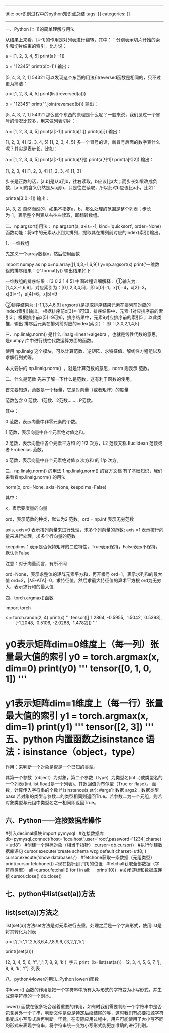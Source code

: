 
--- 
title:  ocr识别过程中的python知识点总结 
tags: []
categories: [] 

---
一、Python [::-1]的简单理解与用法

从结果上来看，[::-1]的作用是对列表进行翻转，其中：：分别表示切片开始的索引和切片结束的索引，比方说：

a = [1, 2, 3, 4, 5] print(a[::-1])

b = "12345" print(b[::-1]) 输出：

[5, 4, 3, 2, 1] 54321 可以发现这个东西的用法和reversed函数是相同的，只不过更为简洁：

a = [1, 2, 3, 4, 5] print(list(reversed(a)))

b = "12345" print("".join(reversed(b))) 输出：

[5, 4, 3, 2, 1] 54321 那么这个东西的原理是什么呢？一般来说，我们见过一个冒号的情况比较多，用来做列表切片：

a = [1, 2, 3, 4, 5] print(a[:-1]) print(a[1:]) print(a[:]) 输出：

[1, 2, 3, 4] [2, 3, 4, 5] [1, 2, 3, 4, 5] 多一个冒号的话，新冒号后面的数字表什么呢？其实是表步长，比如：

a = [1, 2, 3, 4, 5] print(a[:-1]) print(a[:-1:]) print(a[:-1:1]) print(a[:-1:2]) 输出：

[1, 2, 3, 4] [1, 2, 3, 4] [1, 2, 3, 4] [1, 3]

 步长是正数的话，[a:b]是从a到b，往右读取，b应该比a大；而步长如果改成负数，[a:b]的含义仍然是从a到b，只是往左读取，所以此时b应该比a小，比如：

print(a[3:0:-1]) 输出：

[4, 3, 2] 自然而然的，如果不指定a，b，那么处理的范围是整个列表；步长为-1，表示整个列表从右往左读取，即翻转数组。

二、np.argsort()用法： np.argsort(a, axis=-1, kind='quicksort', order=None) 函数功能：将a中的元素从小到大排列，提取其在排列前对应的index(索引)输出。

 1、一维数组

先定义一个array数组x，然后使用函数

import numpy as np x=np.array([1,4,3,-1,6,9]) y=np.argsort(x) print('一维数组的排序结果：{}'.format(y)) 输出结果如下：

一维数组的排序结果：[3 0 2 1 4 5] 中间过程详细解释： ①输入为: [1,4,3,-1,6,9]，对应索引为：[0,1,2,3,4,5]，即 x[0]=1，x[1]=4，x[2]=3，x[3]=-1，x[4]=6，x[5]=9

②排序结果为: [-1,1,3,4,6,9] argsort()是提取排序结果元素在排列前对应的index(索引)输出。 根据排序前x[3]=-1可知，排序结果中，元素-1对应排序前的索引3； 根据排序前x[5]=9可知，排序结果中，元素9对应排序前的索引5； 以此类推，输出 排序后元素在排列前对应的index(索引）： 即：[3,0,2,1,4,5]

 三、np.linalg.norm() 是什么 linalg=linear+algebra ，也就是线性代数的意思，是numpy 库中进行线性代数运算方面的函数。

使用 np.linalg 这个模块，可以计算范数、逆矩阵、求特征值、解线性方程组以及求解行列式等。

本文要讲的 np.linalg.norm()  ，就是计算范数的意思，norm 则表示 范数。

二、什么是范数 先来了解一下什么是范数，这有利于函数的使用。

首先要知道，范数是一个标量，它是对向量（或者矩阵）的度量

范数包含 0 范数、1范数、2范数........ P范数。

其中：

0 范数，表示向量中非零元素的个数。

1 范数，表示向量中各个元素绝对值之和。

2 范数，表示向量中各个元素平方和 的 1/2 次方，L2 范数又称 Euclidean 范数或者 Frobenius 范数。

p 范数，表示向量中各个元素绝对值 p 次方和 的 1/p 次方。

三、np.linalg.norm() 的用法 1.np.linalg.norm() 的官方文档 有了基础知识，我们来看看np.linalg.norm() 的用法

norm(x, ord=None, axis=None, keepdims=False)

其中：

x，表示要度量的向量

ord，表示范数的种类，默认为2 范数。ord = np.inf 表示无穷范数

axis, axis=0 表示按列向量来进行处理，求多个列向量的范数; axis =1 表示按行向量来进行处理，求多个行向量的范数

keepdims：表示是否保持矩阵的二位特性，True表示保持，False表示不保持，默认为False

注意：对于向量而言，有所不同

ord=None，表示求整体的矩阵元素平方和，再开根号 ord=1，表示求列和的最大值 ord=2，|λE-ATA|=0，求特征值，然后求最大特征值的算术平方根 ord为无穷大，表示求行和的最大值

 四、torch.argmax()函数

import torch

x = torch.randn(2, 4) print(x) ''' tensor([[ 1.2864, -0.5955,  1.5042,  0.5398],         [-1.2048,  0.5106, -2.0288,  1.4782]]) '''

# y0表示矩阵dim=0维度上（每一列）张量最大值的索引 y0 = torch.argmax(x, dim=0) print(y0) ''' tensor([0, 1, 0, 1]) '''

# y1表示矩阵dim=1维度上（每一行）张量最大值的索引 y1 = torch.argmax(x, dim=1) print(y1) ''' tensor([2, 3]) ''' 五、python 内置函数之isinstance 语法：isinstance（object，type）

作用：来判断一个对象是否是一个已知的类型。

其第一个参数（object）为对象，第二个参数（type）为类型名(int…)或类型名的一个列表((int,list,float)是一个列表)。其返回值为布尔型（True or flase）。 函数，计算传入字符串的个数 if isinstance(s,str): #args1: 数据 args2：数据类型 pass 若对象的类型与参数二的类型相同则返回True。若参数二为一个元组，则若对象类型与元组中类型名之一相同即返回True。

## 六、Python——连接数据库操作

#引入decimal模块 import pymysql   #连接数据库 db=pymysql.connect(host='localhost',user='root',password='1234',charset='utf8')   #创建一个游标对象（相当于指针） cursor=db.cursor()   #执行创建数据库语句 cursor.execute('create schema wzg default charset=utf8;') cursor.execute('show databases;')   #fetchone获取一条数据（元组类型） print(cursor.fetchone()) #现在指针到了[1]的位置   #fetchall获取全部数据（字符串类型） all=cursor.fetchall() for i in all:     print(i[0])   #关闭游标和数据库连接 cursor.close() db.close()

## 七、python中list(set(a))方法

## list(set(a))方法之

list(set(a))方法set方法是对元素进行去重，处理之后是一个字典形式，使用list是将其转化为列表

a = ['j','k','f',2,5,3,6,4,7,8,9,6,7,3,2,'j','k']

print((set(a)))

{2, 3, 4, 5, 6, 'f', 'j', 7, 8, 9, 'k'}  字典 print（b=list(set(a))） [2, 3, 4, 5, 6, 7, 'j', 8, 9, 'k', 'f']  列表

 八、python中lower的用法_Python lower()函数

中lower() 函数的作用是把一个字符串中所有大写形式的字符变为小写形式，并生成源字符串的一个副本。

lower() 函数在很多场合起着重要的作用，如有时我们需要判断一个字符串中是否包含另外一个子串，判断文件是否是特定后缀结尾的等，这时我们有必要把源字符串变成小写形式后再判断。毕竟，在实际应用过程中，用户可能使用了大小写不同的形式来表现字符串，将字符串统一变为小写形式能更加准确的进行判别。
